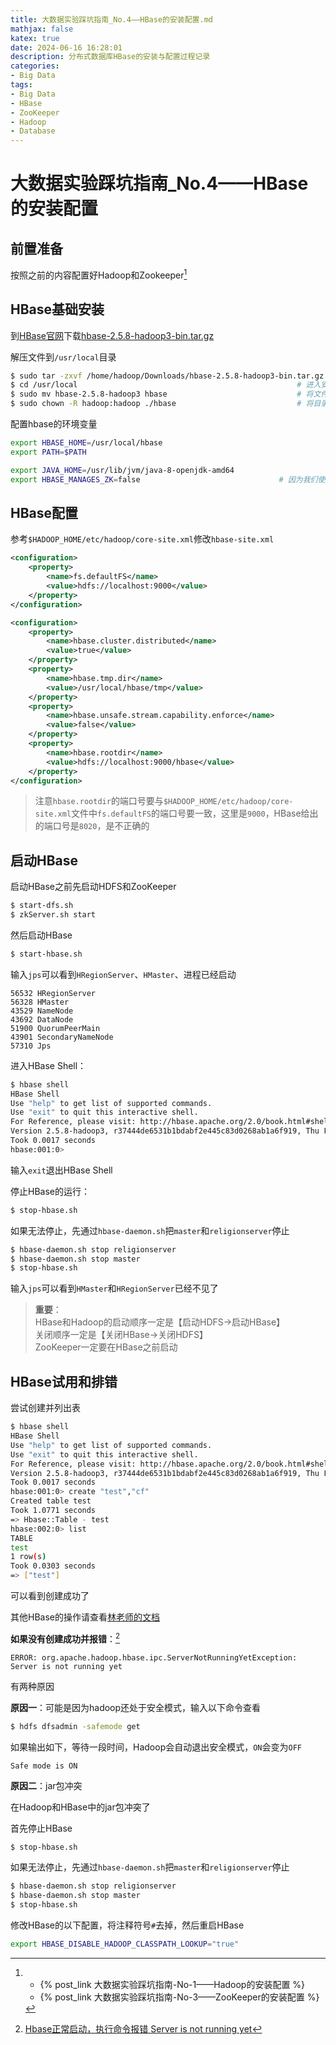 ```yaml
---
title: 大数据实验踩坑指南_No.4——HBase的安装配置.md
mathjax: false
katex: true
date: 2024-06-16 16:28:01
description: 分布式数据库HBase的安装与配置过程记录
categories:
- Big Data
tags:
- Big Data
- HBase
- ZooKeeper
- Hadoop
- Database
---
```


# 大数据实验踩坑指南_No.4——HBase的安装配置

## 前置准备

按照之前的内容配置好Hadoop和Zookeeper[^1]

[^1]: - {% post_link 大数据实验踩坑指南-No-1——Hadoop的安装配置 %}
      - {% post_link 大数据实验踩坑指南-No-3——ZooKeeper的安装配置 %}

## HBase基础安装

到[HBase官网](https://hbase.apache.org)下载[hbase-2.5.8-hadoop3-bin.tar.gz](https://dlcdn.apache.org/hbase/2.5.8/hbase-2.5.8-hadoop3-bin.tar.gz)

解压文件到`/usr/local`目录

```sh
$ sudo tar -zxvf /home/hadoop/Downloads/hbase-2.5.8-hadoop3-bin.tar.gz -C /usr/local/
$ cd /usr/local													# 进入安装目录
$ sudo mv hbase-2.5.8-hadoop3 hbase								# 将文件明改为hadoop
$ sudo chown -R hadoop:hadoop ./hbase							# 将目录以及目录内的所有子目录、文件的拥有者改为hadoop用户组的hadoop用户
```

配置hbase的环境变量

```sh /home/hadoop/.bashrc
export HBASE_HOME=/usr/local/hbase
export PATH=$PATH
```

```sh $HBASE_HOME/conf/hbase-env.sh
export JAVA_HOME=/usr/lib/jvm/java-8-openjdk-amd64
export HBASE_MANAGES_ZK=false								# 因为我们使用自己安装的ZooKeeper，就禁用自带的ZooKeeper
```

## HBase配置

参考`$HADOOP_HOME/etc/hadoop/core-site.xml`修改`hbase-site.xml`
```xml $HADOOP_HOME/etc/hadoop/core-site.xml
<configuration>
	<property>
        <name>fs.defaultFS</name>
        <value>hdfs://localhost:9000</value>
    </property>
</configuration>
```

```xml $HBASE_HOME/conf/hbase-site.xml
<configuration>
	<property>
		<name>hbase.cluster.distributed</name>
		<value>true</value>
	</property>
	<property>
		<name>hbase.tmp.dir</name>
		<value>/usr/local/hbase/tmp</value>
	</property>
	<property>
		<name>hbase.unsafe.stream.capability.enforce</name>
		<value>false</value>
	</property>
	<property>
		<name>hbase.rootdir</name>
		<value>hdfs://localhost:9000/hbase</value>
	</property>
</configuration>
```

> 注意`hbase.rootdir`的端口号要与`$HADOOP_HOME/etc/hadoop/core-site.xml`文件中`fs.defaultFS`的端口号要一致，这里是`9000`，HBase给出的端口号是`8020`，是不正确的

## 启动HBase

启动HBase之前先启动HDFS和ZooKeeper

```sh
$ start-dfs.sh
$ zkServer.sh start
```

然后启动HBase

```sh
$ start-hbase.sh
```

输入`jps`可以看到`HRegionServer`、`HMaster`、进程已经启动

```
56532 HRegionServer
56328 HMaster
43529 NameNode
43692 DataNode
51900 QuorumPeerMain
43901 SecondaryNameNode
57310 Jps
```

进入HBase Shell：

```sh
$ hbase shell
HBase Shell
Use "help" to get list of supported commands.
Use "exit" to quit this interactive shell.
For Reference, please visit: http://hbase.apache.org/2.0/book.html#shell
Version 2.5.8-hadoop3, r37444de6531b1bdabf2e445c83d0268ab1a6f919, Thu Feb 29 15:55:21 PST 2024
Took 0.0017 seconds                                                                                                                     
hbase:001:0>
```

输入`exit`退出HBase Shell

停止HBase的运行：

```sh
$ stop-hbase.sh
```

如果无法停止，先通过`hbase-daemon.sh`把`master`和`religionserver`停止

```sh
$ hbase-daemon.sh stop religionserver
$ hbase-daemon.sh stop master
$ stop-hbase.sh
```

输入`jps`可以看到`HMaster`和`HRegionServer`已经不见了

> **重要**：  
> HBase和Hadoop的启动顺序一定是【启动HDFS$\rightarrow$启动HBase】  
> 关闭顺序一定是【关闭HBase$\rightarrow$关闭HDFS】  
> ZooKeeper一定要在HBase之前启动

## HBase试用和排错

尝试创建并列出表

```sh
$ hbase shell
HBase Shell
Use "help" to get list of supported commands.
Use "exit" to quit this interactive shell.
For Reference, please visit: http://hbase.apache.org/2.0/book.html#shell
Version 2.5.8-hadoop3, r37444de6531b1bdabf2e445c83d0268ab1a6f919, Thu Feb 29 15:55:21 PST 2024
Took 0.0017 seconds                                                                                                                     
hbase:001:0> create "test","cf"
Created table test
Took 1.0771 seconds                                                                                                                     
=> Hbase::Table - test
hbase:002:0> list
TABLE                                                                                                                                   
test                                                                                                                                    
1 row(s)
Took 0.0303 seconds                                                                                                                     
=> ["test"]

```

可以看到创建成功了

其他HBase的操作请查看[林老师的文档](https://dblab.xmu.edu.cn/blog/4252/)

**如果没有创建成功并报错**：[^2]

[^2]: [Hbase正常启动，执行命令报错 Server is not running yet](https://www.cnblogs.com/zhangrui153169/p/15736700.html)

```
ERROR: org.apache.hadoop.hbase.ipc.ServerNotRunningYetException: Server is not running yet
```

有两种原因

**原因一**：可能是因为hadoop还处于安全模式，输入以下命令查看

```sh
$ hdfs dfsadmin -safemode get
```

如果输出如下，等待一段时间，Hadoop会自动退出安全模式，`ON`会变为`OFF`

```
Safe mode is ON
```

**原因二**：jar包冲突

在Hadoop和HBase中的jar包冲突了

首先停止HBase

```sh
$ stop-hbase.sh
```

如果无法停止，先通过`hbase-daemon.sh`把`master`和`religionserver`停止

```sh
$ hbase-daemon.sh stop religionserver
$ hbase-daemon.sh stop master
$ stop-hbase.sh
```

修改HBase的以下配置，将注释符号`#`去掉，然后重启HBase

```sh $HBASE_HOME/conf/hbase-env.sh
export HBASE_DISABLE_HADOOP_CLASSPATH_LOOKUP="true"
```

